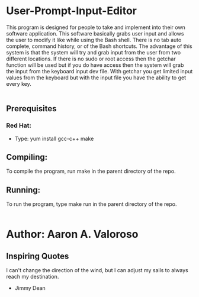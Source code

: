 # User-Prompt-Input-Editor

This program is designed for people to take and implement into their own software application. This software basically grabs user input and allows the user to modify it like while using the Bash shell. There is no tab auto complete, command history, or of the Bash shortcuts. The advantage of this system is that the system will try and grab input from the user from two different locations. If there is no sudo or root access then the getchar function will be used but if you do have access then the system will grab the input from the keyboard input dev file. With getchar you get limited input values from the keyboard but with the input file you have the ability to get every key. 
<br>
<br>
## Prerequisites

### Red Hat: 
- Type: yum install gcc-c++ make

## Compiling:

To compile the program, run make in the parent directory of the repo.

## Running:

To run the program, type make run in the parent directory of the repo.
<br>
<br>
# Author: Aaron A. Valoroso

## Inspiring Quotes

I can't change the direction of the wind, but I can adjust my sails to always reach my destination.
- Jimmy Dean
